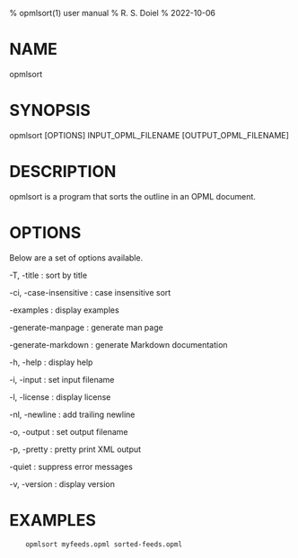 % opmlsort(1) user manual
% R. S. Doiel
% 2022-10-06

# NAME

opmlsort

# SYNOPSIS

opmlsort [OPTIONS] INPUT_OPML_FILENAME [OUTPUT_OPML_FILENAME]

# DESCRIPTION


opmlsort is a program that sorts the outline in an OPML document.


# OPTIONS

Below are a set of options available.


-T, -title
: sort by title

-ci, -case-insensitive
: case insensitive sort

-examples
: display examples

-generate-manpage
: generate man page

-generate-markdown
: generate Markdown documentation

-h, -help
: display help

-i, -input
: set input filename

-l, -license
: display license

-nl, -newline
: add trailing newline

-o, -output
: set output filename

-p, -pretty
: pretty print XML output

-quiet
: suppress error messages

-v, -version
: display version


# EXAMPLES

```
    opmlsort myfeeds.opml sorted-feeds.opml
```


